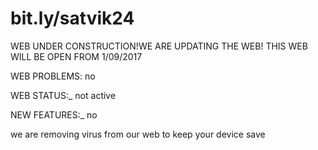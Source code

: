 # bit.ly/satvik24
WEB UNDER CONSTRUCTION!WE ARE UPDATING THE WEB! THIS WEB WILL BE OPEN FROM 1/09/2017

WEB PROBLEMS: no

WEB STATUS:_  not active 

NEW FEATURES:_ no

we are removing virus from our web to keep your device save
